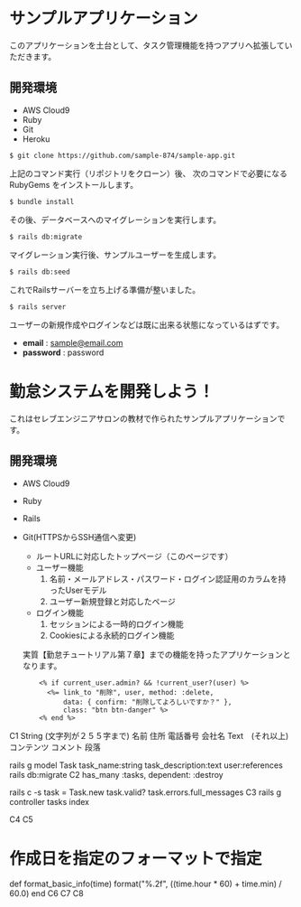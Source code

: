 # サンプルアプリケーション

このアプリケーションを土台として、タスク管理機能を持つアプリへ拡張していただきます。

## 開発環境

* AWS Cloud9
* Ruby
* Git
* Heroku

```
$ git clone https://github.com/sample-874/sample-app.git
```

上記のコマンド実行（リポジトリをクローン）後、
次のコマンドで必要になる RubyGems をインストールします。

```
$ bundle install
```

その後、データベースへのマイグレーションを実行します。

```
$ rails db:migrate
```

マイグレーション実行後、サンプルユーザーを生成します。

```
$ rails db:seed
```

これでRailsサーバーを立ち上げる準備が整いました。

```
$ rails server
```

ユーザーの新規作成やログインなどは既に出来る状態になっているはずです。

* **email** : sample@email.com
* **password** : password

# 勤怠システムを開発しよう！

これはセレブエンジニアサロンの教材で作られたサンプルアプリケーションです。

## 開発環境

* AWS Cloud9
* Ruby
* Rails
* Git(HTTPSからSSH通信へ変更)


  <ul>
    <li>ルートURLに対応したトップページ（このページです）</li>
    <li>ユーザー機能
      <ol>
        <li>名前・メールアドレス・パスワード・ログイン認証用のカラムを持ったUserモデル</li>
        <li>ユーザー新規登録と対応したページ</li>
      </ol>
    </li>
    <li>ログイン機能
      <ol>
        <li>セッションによる一時的ログイン機能</li>
        <li>Cookiesによる永続的ログイン機能</li>
      </ol>
    </li>
  </ul>
  <p>実質【勤怠チュートリアル第７章】までの機能を持ったアプリケーションとなります。</p>
  
          <% if current_user.admin? && !current_user?(user) %>
            <%= link_to "削除", user, method: :delete,
                data: { confirm: "削除してよろしいですか？" },
                class: "btn btn-danger" %>
          <% end %>
          
C1
String (文字列が２５５字まで)
名前
住所
電話番号
会社名
Text　(それ以上)
コンテンツ
コメント
段落

rails g model Task task_name:string task_description:text user:references
rails db:migrate
C2
has_many :tasks, dependent: :destroy

rails c -s
task = Task.new
task.valid?
task.errors.full_messages
C3
rails g controller tasks index

C4
C5
  # 作成日を指定のフォーマットで指定  
  def format_basic_info(time)
    format("%.2f", ((time.hour * 60) + time.min) / 60.0)
  end
C6
C7
C8